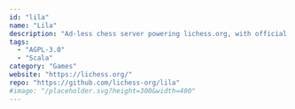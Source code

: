 ```yaml
---
id: "lila"
name: "Lila"
description: "Ad-less chess server powering lichess.org, with official iOS and Android client apps."
tags:
  - "AGPL-3.0"
  - "Scala"
category: "Games"
website: "https://lichess.org/"
repo: "https://github.com/lichess-org/lila"
#image: "/placeholder.svg?height=300&width=400"
---
```


